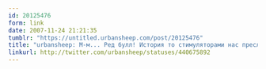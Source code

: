 ```yaml
---
id: 20125476
form: link
date: 2007-11-24 21:21:35
tumblr: "https://untitled.urbansheep.com/post/20125476"
title: "urbansheep: М-м... Ред булл! История то стимуляторами нас преследует: раньше круглосуточная работа и пепси-кофе, а сейчас поздние концерты и энергетики."
linkurl: http://twitter.com/urbansheep/statuses/440675892
---
```


